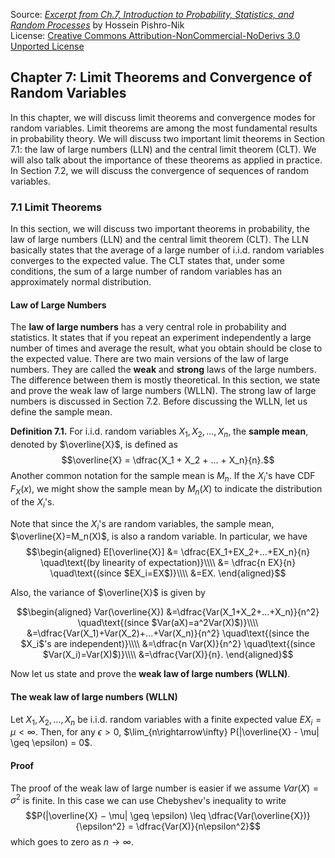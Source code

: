 Source: [*Excerpt from Ch.7, Introduction to Probability, Statistics, and Random Processes*](https://www.probabilitycourse.com/)  by Hossein Pishro-Nik  
License: [Creative Commons Attribution-NonCommercial-NoDerivs 3.0 Unported License](https://creativecommons.org/licenses/by-nc-nd/3.0/deed.en_US)

## Chapter 7: Limit Theorems and Convergence of Random Variables

In this chapter, we will discuss limit theorems and convergence modes for random variables. Limit theorems are among the most fundamental results in probability theory. We will discuss two important limit theorems in Section 7.1: the law of large numbers (LLN) and the central limit theorem (CLT). We will also talk about the importance of these theorems as applied in practice. In Section 7.2, we will discuss the convergence of sequences of random variables.

### 7.1 Limit Theorems

In this section, we will discuss two important theorems in probability, the law of large numbers (LLN) and the central limit theorem (CLT). The LLN basically states that the average of a large number of i.i.d. random variables converges to the expected value. The CLT states that, under some conditions, the sum of a large number of random variables has an approximately normal distribution.

#### Law of Large Numbers

The **law of large numbers** has a very central role in probability and statistics. It states that if you repeat an experiment independently a large number of times and average the result, what you obtain should be close to the expected value. There are two main versions of the law of large numbers. They are called the **weak** and **strong** laws of the large numbers. The difference between them is mostly theoretical. In this section, we state and prove the weak law of large numbers (WLLN). The strong law of large numbers is discussed in Section 7.2. Before discussing the WLLN, let us define the sample mean.

**Definition 7.1.** For i.i.d. random variables $X_1, X_2, ..., X_n$, the **sample mean**, denoted by $\overline{X}$, is defined as
$$\overline{X} = \dfrac{X_1 + X_2 + ... + X_n}{n}.$$
Another common notation for the sample mean is $M_n$. If the $X_i$'s have CDF $F_X(x)$, we might show the sample mean by $M_n(X)$ to indicate the distribution of the $X_i$'s.

Note that since the $X_i$'s are random variables, the sample mean, $\overline{X}=M_n(X)$, is also a random variable. In particular, we have
$$\begin{aligned}
E[\overline{X}] 
&= \dfrac{EX_1+EX_2+...+EX_n}{n} \quad\text{(by linearity of expectation)}\\\\ 
&= \dfrac{n EX}{n} \quad\text{(since $EX_i=EX$)}\\\\ 
&=EX.
\end{aligned}$$

Also, the variance of $\overline{X}$ is given by

$$\begin{aligned}
Var(\overline{X}) 
&=\dfrac{Var(X_1+X_2+...+X_n)}{n^2}  \quad\text{(since $Var(aX)=a^2Var(X)$)}\\\\
&=\dfrac{Var(X_1)+Var(X_2)+...+Var(X_n)}{n^2}   \quad\text{(since the $X_i$'s are independent)}\\\\
&=\dfrac{n Var(X)}{n^2}    \quad\text{(since $Var(X_i)=Var(X)$)}\\\\
&=\dfrac{Var(X)}{n}.
\end{aligned}$$


Now let us state and prove the **weak law of large numbers (WLLN)**.

#### The weak law of large numbers (WLLN)

Let $X_1, X_2 , ... , X_n$ be i.i.d. random variables with a finite expected value $EX_i = \mu < \infty$. Then, for any $\epsilon>0$,
$\lim_{n\rightarrow\infty} P(|\overline{X} - \mu| \geq \epsilon) = 0$.

#### Proof

The proof of the weak law of large number is easier if we assume $Var(X)=\sigma^2$ is finite. In this case we can use Chebyshev's inequality to write
$$P(|\overline{X} − \mu| \geq \epsilon) \leq \dfrac{Var(\overline{X})}{\epsilon^2} =  \dfrac{Var(X)}{n\epsilon^2}$$
which goes to zero as $n\rightarrow\infty$.
